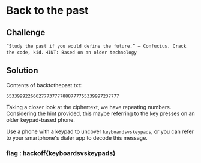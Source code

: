# Back to the past

## Challenge
`
“Study the past if you would define the future.” ― Confucius. Crack the code, kid.
`
`
HINT: Based on an older technology
`
## Solution

Contents of backtothepast.txt:
```
553399922666277737777888777755339997237777
```
Taking a closer look at the ciphertext, we have repeating numbers.
Considering the hint provided, this maybe referring to the key presses on an older keypad-based phone.

Use a phone with a keypad to uncover `keyboardsvskeypads`, or you can refer to your smartphone's dialer app to decode this message.

### flag : hackoff{keyboardsvskeypads}
